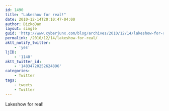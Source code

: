 ```yaml
---
id: 1490
title: "Lakeshow for real!"
date: 2010-12-14T20:10:47-04:00
author: DizkoDan
layout: single
guid: 'http://www.cyberjunx.com/blog/archives/2010/12/14/lakeshow-for-real/'
permalink: /2010/12/14/lakeshow-for-real/
aktt_notify_twitter:
    - 'yes'
ljID:
    - '1140'
aktt_twitter_id:
    - '14834720252624896'
categories:
    - Twitter
tags:
    - tweets
    - Twitter
---
```


Lakeshow for real!